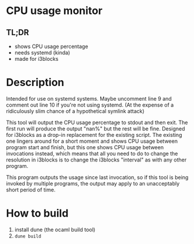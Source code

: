 # CPU usage monitor

## TL;DR

* shows CPU usage percentage
* needs systemd (kinda)
* made for i3blocks

# Description

Intended for use on systemd systems. Maybe uncomment line 9 and comment out
line 10 if you're not using systemd. (At the expense of a ridiculously slim
chance of a hypothetical symlink attack)

This tool will output the CPU usage percentage to stdout and then exit. The
first run will produce the output "nan%" but the rest will be fine. Designed
for i3blocks as a drop-in replacement for the existing script. The existing one
lingers around for a short moment and shows CPU usage between program start and
finish, but this one shows CPU usage between invocations instead, which means
that all you need to do to change the resolution in i3blocks is to change the
i3blocks "interval" as with any other program.

This program outputs the usage since last invocation, so if this tool is being
invoked by multiple programs, the output may apply to an unacceptably short
period of time.

# How to build

1. install dune (the ocaml build tool)
2. `dune build`
